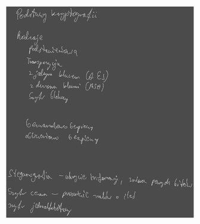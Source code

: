 ![](/Notatki/Semestr%204/Sieci%20komputerowe/Wykłady/Wykład%2011/Drawing%202024-06-05%2018.19.40.excalidraw.svg)